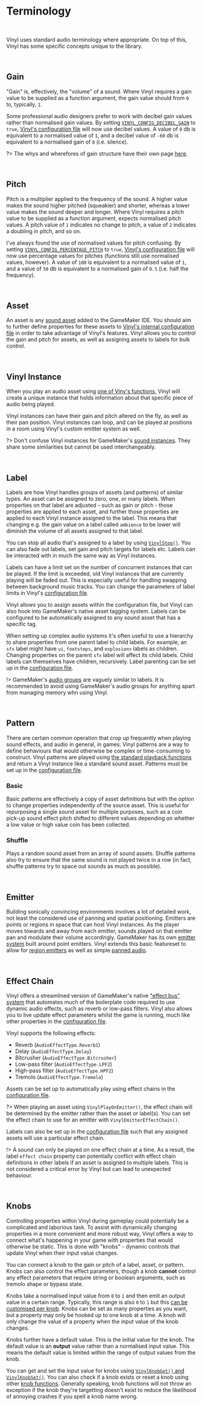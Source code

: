 # Terminology

&nbsp;

Vinyl uses standard audio terminology where appropriate. On top of this, Vinyl has some specific concepts unique to the library.

&nbsp;

## Gain

"Gain" is, effectively, the "volume" of a sound. Where Vinyl requires a gain value to be supplied as a function argument, the gain value should from `0` to, typically, `1`.

Some professional audio designers prefer to work with decibel gain values rather than normalised gain values. By setting [`VINYL_CONFIG_DECIBEL_GAIN`](Config-Macros) to `true`, [Vinyl's configuration file](Configuration) will now use decibel values. A value of `0` db is equivalent to a normalised value of `1`, and a decibel value of `-60` db is equivalent to a normalised gain of `0` (i.e. silence).

?> The whys and wherefores of gain structure have their own page [here](Gain-Structure).

&nbsp;

## Pitch

Pitch is a multiplier applied to the frequency of the sound. A higher value makes the sound higher pitched (squeakier) and shorter, whereas a lower value makes the sound deeper and longer. Where Vinyl requires a pitch value to be supplied as a function argument, expects normalised pitch values. A pitch value of `1` indicates no change to pitch, a value of `2` indicates a doubling in pitch, and so on.

I've always found the use of normalised values for pitch confusing. By setting [`VINYL_CONFIG_PERCENTAGE_PITCH`](Config-Macros) to `true`, [Vinyl's configuration file](Configuration) will now use percentage values for pitches (functions still use normalised values, however). A value of `100` is equivalent to a normalised value of `1`, and a value of `50` db is equivalent to a normalised gain of `0.5` (i.e. half the frequency).

&nbsp;

## Asset

An asset is any [sound asset](https://manual.yoyogames.com/The_Asset_Editors/Sounds.htm) added to the GameMaker IDE. You should aim to further define properties for these assets to [Vinyl's internal configuration file](Configuration) in order to take advantage of Vinyl's features. Vinyl allows you to control the gain and pitch for assets, as well as assigning assets to labels for bulk control.

&nbsp;

## Vinyl Instance

When you play an audio asset using [one of Viny's functions](Basics), Vinyl will create a unique instance that holds information about that specific piece of audio being played.

Vinyl instances can have their gain and pitch altered on the fly, as well as their pan position. Vinyl instances can loop, and can be played at positions in a room using Vinyl's custom emitter system as well.

?> Don't confuse Vinyl instances for GameMaker's [sound instances](https://manual.yoyogames.com/GameMaker_Language/GML_Reference/Asset_Management/Audio/audio_play_sound.htm). They share some similarities but cannot be used interchangeably.

&nbsp;

## Label

Labels are how Vinyl handles groups of assets (and patterns) of similar types. An asset can be assigned to zero, one, or many labels. When properties on that label are adjusted - such as gain or pitch - those properties are applied to each asset, and further those properties are applied to each Vinyl instance assigned to the label. This means that changing e.g. the gain value on a label called `ambience` to be lower will diminish the volume of all assets assigned to that label.

You can stop all audio that's assigned to a label by using [`VinylStop()`](Basics). You can also fade out labels, set gain and pitch targets for labels etc. Labels can be interacted with in much the same way as Vinyl instances.

Labels can have a limit set on the number of concurrent instances that can be played. If the limit is exceeded, old Vinyl instances that are currently playing will be faded out. This is especially useful for handling swapping between background music tracks. You can change the parameters of label limits in Vinyl's [configuration file](Configuration).

Vinyl allows you to assign assets within the configuration file, but Vinyl can also hook into GameMaker's native asset tagging system. Labels can be configured to be automatically assigned to any sound asset that has a specific tag.

When setting up complex audio systems it's often useful to use a hierarchy to share properties from one parent label to child labels. For example, an `sfx` label might have `ui`, `footsteps`, and `explosions` labels as children. Changing properties on the parent `sfx` label will affect its child labels. Child labels can themselves have children, recursively. Label parenting can be set up in the [configuration file](Configuration).

!> GameMaker's [audio groups](https://manual.yoyogames.com/Settings/Audio_Groups.htm) are vaguely similar to labels. It is recommended to avoid using GameMaker's audio groups for anything apart from managing memory whn using Vinyl.

&nbsp;

## Pattern

There are certain common operation that crop up frequently when playing sound effects, and audio in general, in games. Vinyl patterns are a way to define behaviours that would otherwise be complex or time-consuming to construct. Vinyl patterns are played using [the standard playback functions](Basics) and return a Vinyl instance like a standard sound asset. Patterns must be set up in the [configuration file](Configuration).

### Basic

Basic patterns are effectively a copy of asset definitions but with the option to change properties independently of the source asset. This is useful for repurposing a single sound asset for multiple purposes, such as a coin pick-up sound effect pitch shifted to different values depending on whether a low value or high value coin has been collected.

### Shuffle

Plays a random sound asset from an array of sound assets. Shuffle patterns also try to ensure that the same sound is not played twice in a row (in fact, shuffle patterns try to space out sounds as much as possible).

&nbsp;

## Emitter

Building sonically convincing environments involves a lot of detailed work, not least the considered use of panning and spatial positioning. Emitters are points or regions in space that can host Vinyl instances. As the player moves towards and away from each emitter, sounds played on that emitter pan and modulate their volume accordingly. GameMaker has its own [emitter system](https://manual.yoyogames.com/GameMaker_Language/GML_Reference/Asset_Management/Audio/Audio_Emitters/Audio_Emitters.htm) built around point emitters. Vinyl extends this basic featureset to allow for [region emitters](Positional) as well as simple [panned audio](Positional).

&nbsp;

## Effect Chain

Vinyl offers a streamlined version of GameMaker's native ["effect bus" system](https://manual.yoyogames.com/GameMaker_Language/GML_Reference/Asset_Management/Audio/Audio_Effects/AudioEffect.htm) that automates much of the boilerplate code required to use dynamic audio effects, such as reverb or low-pass filters. Vinyl also allows you to live update effect parameters whilst the game is running, much like other properties in the [configuration file](Configuration).

Vinyl supports the following effects:
- Reverb (`AudioEffectType.Reverb1`)
- Delay (`AudioEffectType.Delay`)
- Bitcrusher (`AudioEffectType.Bitcrusher`)
- Low-pass filter (`AudioEffectType.LPF2`)
- High-pass filter (`AudioEffectType.HPF2`)
- Tremolo (`AudioEffectType.Tremolo`)

Assets can be set up to automatically play using effect chains in the [configuration file](Configuration).

?> When playing an asset using `VinylPlayOnEmitter()`, the effect chain will be determined by the emitter rather than the asset or label(s). You can set the effect chain to use for an emitter with `VinylEmitterEffectChain()`.

Labels can also be set up in the [configuration file](Configuration) such that any assigned assets will use a particular effect chain.

!> A sound can only be played on one effect chain at a time. As a result, the label `effect chain` property can potentially conflict with effect chain definitions in other labels if an asset is assigned to multiple labels. This is not considered a critical error by Vinyl but can lead to unexpected behaviour.

&nbsp;

## Knobs

Controlling properties within Vinyl during gameplay could potentially be a complicated and laborious task. To assist with dynamically changing properties in a more convenient and more robust way, Vinyl offers a way to connect what's happening in your game with properties that would otherwise be static. This is done with "knobs" - dynamic controls that update Vinyl when their input value changes.

You can connect a knob to the gain or pitch of a label, asset, or pattern. Knobs can also control the effect parameters, though a knob **cannot** control any effect parameters that require string or boolean arguments, such as tremolo shape or bypass state.

Knobs take a normalised input value from `0` to `1` and then emit an output value in a certain range. Typically, this range is also `0` to `1` but this [can be customised per knob](Configuration). Knobs can be set as many properties as you want, but a property may only be hooked up to one knob at a time. A knob will only change the value of a property when the input value of the knob changes.

Knobs further have a default value. This is the initial value for the knob. The default value is an **output** value rather than a normalised input value. This means the default value is limited within the range of output values from the knob.

You can get and set the input value for knobs using [`VinylKnobGet()` and `VinylKnobSet()`](Knobs). You can also check if a knob exists or reset a knob using other [knob functions](Knobs). Generally speaking, knob functions will not throw an exception if the knob they're targetting doesn't exist to reduce the likelihood of annoying crashes if you spell a knob name wrong.